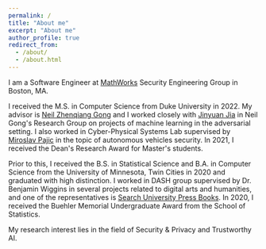 ```yaml
---
permalink: /
title: "About me"
excerpt: "About me"
author_profile: true
redirect_from: 
  - /about/
  - /about.html
---
```


I am a Software Engineer at [MathWorks](https://www.mathworks.com/) Security Engineering Group in Boston, MA. 

I received the M.S. in Computer Science from Duke University in 2022. My advisor is [Neil Zhenqiang Gong](https://people.duke.edu/~zg70/) and I worked closely with [Jinyuan Jia](https://jinyuan-jia.github.io/) in Neil Gong's Research Group on projects of machine learning in the adversarial setting. I also worked in Cyber-Physical Systems Lab supervised by [Miroslav Pajic](https://people.duke.edu/~mp275/) in the topic of autonomous vehicles security. In 2021, I received the Dean's Research Award for Master's students. 

Prior to this, I received the B.S. in Statistical Science and B.A. in Computer Science from the University of Minnesota, Twin Cities in 2020 and graduated with high distinction. I worked in DASH group supervised by Dr. Benjamin Wiggins in several projects related to digital arts and humanities, and one of the representatives is [Search University Press Books](https://www.lib.umn.edu/collections/search-up-books). In 2020, I received the Buehler Memorial Undergraduate Award from the School of Statistics. 

My research interest lies in the field of Security & Privacy and Trustworthy AI. 
